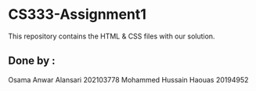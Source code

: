 # CS333-Assignment1
This repository contains the HTML & CSS files with our solution.

## Done by  :
  Osama Anwar Alansari      202103778
  Mohammed Hussain Haouas   20194952